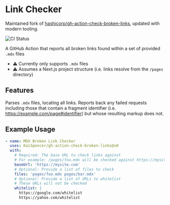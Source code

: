 # Link Checker

Maintained fork of [hashicorp/gh-action-check-broken-links](https://github.com/hashicorp/gh-action-check-broken-links), updated with modern tooling.

![CI Status](https://github.com/KaiSpencer/gh-action-check-broken-links/workflows/CI/badge.svg)

A GitHub Action that reports all broken links found within a set of provided `.mdx` files

- :warning: Currently only supports `.mdx` files
- :warning: Assumes a Next.js project structure (i.e. links resolve from the `/pages` directory)

## Features

Parses `.mdx` files, locating all links. Reports back any failed requests including those that contain a fragment identifier (i.e. https://example.com/page#identifier) but whose resulting markup does not.

## Example Usage

```yaml
- name: MDX Broken Link Checker
  uses: KaiSpencer/gh-action-check-broken-links@v0
  with:
    # Required: The base URL to check links against
    # For example: /pages/foo.mdx will be checked against https://mysite.com/foo
    baseUrl: 'https://mysite.com'
    # Optional: Provide a list of files to check
    files: 'pages/foo.mdx pages/bar.mdx'
    # Optional: Provide a list of URLs to whitelist
    # These URLs will not be checked
    whitelist: |
      https://google.com/whitelist
      https://yahoo.com/whitelist
```

